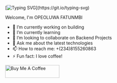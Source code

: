[![Typing SVG](https://readme-typing-svg.demolab.com/?lines=SOFTWARE+DEVELOPER;)](https://git.io/typing-svg)


Welcome,
I'm OPEOLUWA FATUNMBI

- 🔭 I’m currently working on building
- 🌱 I’m currently learning 
- 👯 I’m looking to collaborate on Backend Projects
- 💬 Ask me about the latest technologies
- 📫 How to reach me: +(234)8155260863
- ⚡ Fun fact: I love coffee!

<a href="https://www.buymeacoffee.com/opeoluwaf" target="_blank"><img src="https://cdn.buymeacoffee.com/buttons/default-orange.png" alt="Buy Me A Coffee" height="41" width="174"></a>
